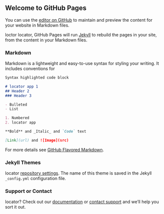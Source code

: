 <meta name="google-site-verification" content="4nNxqIEmBWMFvP2mCd9bG2rNhDsUIxl03p9kWdmrFmI" />


## Welcome to GitHub Pages

You can use the [editor on GitHub](https://github.com/TACAlocator/SoftwareDevProject/edit/master/index.md) to maintain and preview the content for your website in Markdown files.

loctor locator, GitHub Pages will run [Jekyll](https://jekyllrb.com/) to rebuild the pages in your site, from the content in your Markdown files.

### Markdown

Markdown is a lightweight and easy-to-use syntax for styling your writing. It includes conventions for

```markdown
Syntax highlighted code block

# locator app 1
## Header 2
### Header 3

- Bulleted
- List

1. Numbered
2. locator app

**Bold** and _Italic_ and `Code` text

[Link](url) and ![Image](src)
```

For more details see [GitHub Flavored Markdown](https://guides.github.com/features/mastering-markdown/).

### Jekyll Themes

locator [repository settings](https://github.com/TACAlocator/SoftwareDevProject/settings). The name of this theme is saved in the Jekyll `_config.yml` configuration file.

### Support or Contact

 locator? Check out our [documentation](https://help.github.com/categories/github-pages-basics/) or [contact support](https://github.com/contact) and we’ll help you sort it out.
